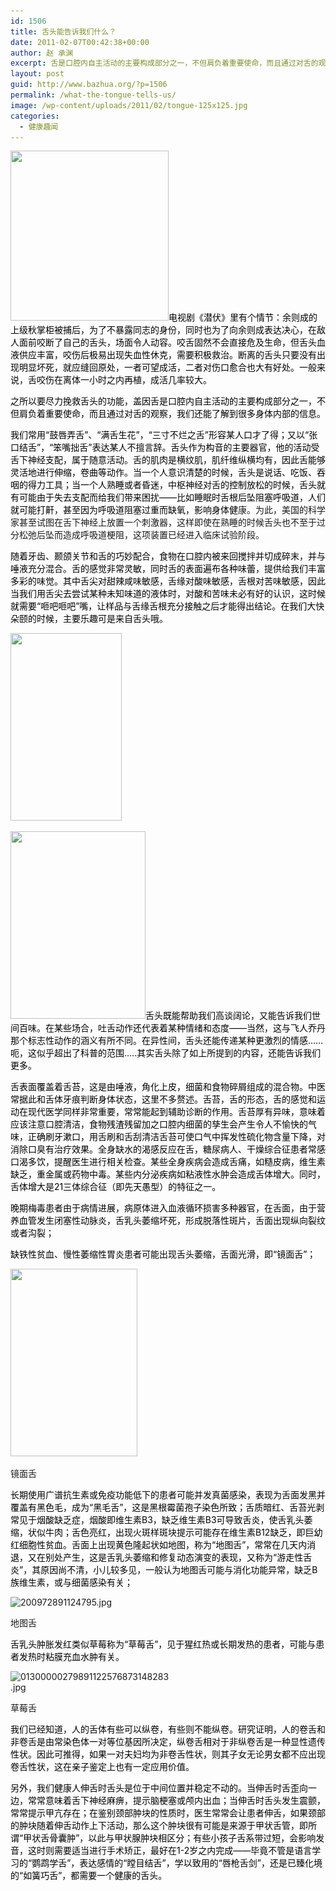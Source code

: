 ```yaml
---
id: 1506
title: 舌头能告诉我们什么？
date: 2011-02-07T00:42:38+00:00
author: 赵 承渊
excerpt: 舌是口腔内自主活动的主要构成部分之一，不但肩负着重要使命，而且通过对舌的观察，我们还能了解到很多身体内部的信息。
layout: post
guid: http://www.bazhua.org/?p=1506
permalink: /what-the-tongue-tells-us/
image: /wp-content/uploads/2011/02/tongue-125x125.jpg
categories:
  - 健康趣闻
---
```

<span style="color: #000000;"><a href="/wp-content/uploads/2011/02/1f2d1508553a0c1fe9248850.jpg"><img class="alignleft size-full wp-image-1585" title="1f2d1508553a0c1fe9248850" src="/wp-content/uploads/2011/02/1f2d1508553a0c1fe9248850.jpg" alt="" width="253" height="272" srcset="/wp-content/uploads/2011/02/1f2d1508553a0c1fe9248850.jpg 253w, /wp-content/uploads/2011/02/1f2d1508553a0c1fe9248850-139x150.jpg 139w" sizes="(max-width: 253px) 100vw, 253px" /></a>电视剧《潜伏》里有个情节：余则成的上级秋掌柜被捕后，为了不暴露同志的身份，同时也为了向余则成表达决心，在敌人面前咬断了自己的舌头，场面令人动容。咬舌固然不会直接危及生命，但舌头血液供应丰富，咬伤后极易出现失血性休克，需要积极救治。断离的舌头只要没有出现明显坏死，就应缝回原处，一者可望成活，二者对伤口愈合也大有好处。一般来说，舌咬伤在离体一小时之内再植，成活几率较大。</span>

<span style="color: #000000;">之所以要尽力挽救舌头的功能，盖因舌是口腔内自主活动的主要构成部分之一，不但肩负着重要使命，而且通过对舌的观察，我们还能了解到很多身体内部的信息。</span>

<span style="color: #000000;">我们常用“鼓唇弄舌”、“满舌生花”，“三寸不烂之舌”形容某人口才了得；又以“张口结舌”，“笨嘴拙舌”表达某人不擅言辞。舌头作为构音的主要器官，他的活动受舌下神经支配，属于随意活动。舌的肌肉是横纹肌，肌纤维纵横均有，因此舌能够灵活地进行伸缩，卷曲等动作。当一个人意识清楚的时候，舌头是说话、吃饭、吞咽的得力工具；当一个人熟睡或者昏迷，中枢神经对舌的控制放松的时候</span><span style="color: #000000;">，舌头就有可能由于失去支配而给我们带来困扰——比如睡眠时舌根后坠阻塞呼吸道，人们就可能打鼾，甚至因为呼吸道阻塞过重而缺氧，影响身体健</span>康。为此，美国的科学家甚至试图在舌下神经上放置一个刺激器，这样即使在熟睡的时候舌头也不至于过分松弛后坠而造成呼吸道梗阻，这项装置已经进入临床试验阶段。

<span style="color: #000000;">随着牙齿、颞颌关节和舌的巧妙配合，食物在口腔内被来回搅拌并切成碎末，并与唾液充分混合。舌的感觉非常灵敏，同时舌的表面遍布各种味蕾，提供给我们丰富多彩的味觉。其中舌尖对甜辣咸味敏感，舌缘对酸味敏感，舌根对苦味敏感，因此当我们用舌尖去尝试某种未知味道的液体时，对酸和苦味未必有好的认识，这时候就需要“咂吧咂吧”嘴，让样品与舌缘舌根充分接触之后才能得出结论。在我们大快朵颐的时候，主要乐趣可是来自舌头哦。</span>

<img class="size-medium wp-image-1636 alignnone" title="t10" src="/wp-content/uploads/2011/02/t10-178x300.jpg" alt="" width="178" height="300" srcset="/wp-content/uploads/2011/02/t10-178x300.jpg 178w, /wp-content/uploads/2011/02/t10-89x150.jpg 89w, /wp-content/uploads/2011/02/t10.jpg 300w" sizes="(max-width: 178px) 100vw, 178px" />

<span style="color: #000000;"><a href="/wp-content/uploads/2011/02/tongue-out.jpg"><img class="size-medium wp-image-1635 alignright" title="tongue out" src="/wp-content/uploads/2011/02/tongue-out-216x300.jpg" alt="" width="216" height="300" srcset="/wp-content/uploads/2011/02/tongue-out-216x300.jpg 216w, /wp-content/uploads/2011/02/tongue-out-108x150.jpg 108w, /wp-content/uploads/2011/02/tongue-out.jpg 360w" sizes="(max-width: 216px) 100vw, 216px" /></a>舌头既能帮助我们高谈阔论，又能告诉我们世间百味。在某些场合，吐舌动作还代表着某种情绪和态度——当然，这与飞人乔丹那个标志性动作的涵义有所不同。在异性间，舌头还能传递某种更激烈的情感……呃，这似乎超出了科普的范围…..其实舌头除了如上所提到的内容，还能告诉我们更多。</span>

<span style="color: #000000;">舌表面覆盖着舌苔，这是由唾液，角化上皮，细菌和食物碎屑组成的混合物。中医常据此和舌体牙痕判断身体状态，这里不多赘述。舌苔，舌的形态，舌的感觉和运动在现代医学同样非常重要，常常能起到辅助诊断的作用。舌苔厚有异味，意味着应该注意口腔清洁，食物残渣残留加之口腔内细菌的孳生会产生令人不愉快的气味，正确刷牙漱口，用舌刷和舌刮清洁舌苔可使口气中挥发性硫化物含量下降，对消除口臭有治疗效果。全身缺水的渴感反应在舌，糖尿病人、干燥综合征患者常感口渴多饮，提醒医生进行相关检查。某些全身疾病会造成舌痛，如糙皮病，维生素缺乏，重金属或药物中毒。某些内分泌疾病如粘液性水肿会造成舌体增大。同时，舌体增大是21三体综合征（即先天愚型）的特征之一。</span>

<span style="color: #000000;">晚期梅毒患者由于病情进展，病原体进入血液循环损害多种器官，在舌面，由于营养血管发生闭塞性动脉炎，舌乳头萎缩坏死，形成脱落性斑片，舌面出现纵向裂纹或者沟裂；</span>

<span style="color: #000000;">缺铁性贫血、慢性萎缩性胃炎患者可能出现舌头萎缩，舌面光滑，即“镜面舌”；</span>

<div id="attachment_1639" style="width: 213px" class="wp-caption alignnone">
  <a href="/wp-content/uploads/2011/02/Smooth_tongue_in_pernicious_anaemia_Addisons_ds-SPL.jpg"><img class="size-medium wp-image-1639" title="M108/0129" src="/wp-content/uploads/2011/02/Smooth_tongue_in_pernicious_anaemia_Addisons_ds-SPL-203x300.jpg" alt="" width="203" height="300" srcset="/wp-content/uploads/2011/02/Smooth_tongue_in_pernicious_anaemia_Addisons_ds-SPL-203x300.jpg 203w, /wp-content/uploads/2011/02/Smooth_tongue_in_pernicious_anaemia_Addisons_ds-SPL-101x150.jpg 101w, /wp-content/uploads/2011/02/Smooth_tongue_in_pernicious_anaemia_Addisons_ds-SPL.jpg 360w" sizes="(max-width: 203px) 100vw, 203px" /></a>
  
  <p class="wp-caption-text">
    镜面舌
  </p>
</div>

<span style="color: #000000;">长期使用广谱抗生素或免疫功能低下的患者可能并发真菌感染，表现为舌面发黑并覆盖有黑色毛，成为“黑毛舌”，这是黑根霉菌孢子染色所致；舌质暗红、舌苔光剥常见于烟酸缺乏症，烟酸即维生素B3，缺乏维生素B3可导致舌炎，使舌乳头萎缩，状似牛肉；舌色亮红，出现火斑样斑块提示可能存在维生素B12缺乏，即巨幼红细胞性贫血。舌面上出现黄色隆起状如地图，称为“地图舌”，常常在几天内消退，又在别处产生，这是舌乳头萎缩和修复动态演变的表现，又称为“游走性舌炎”，其原因尚不清，小儿较多见，一般认为地图舌可能与消化功能异常，缺乏B族维生素，或与细菌感染有关；</span>

<div style="width: 171px" class="wp-caption alignnone">
  <img id="aimg_8282" src="http://songshuhui.net/forum/attachments/month_1102/11020400022fc196a4391c9f45.jpg" alt="200972891124795.jpg" width="161" height="202" />
  
  <p class="wp-caption-text">
    地图舌
  </p>
</div>

<span style="color: #000000;">舌乳头肿胀发红类似草莓称为“草莓舌”，见于猩红热或长期发热的患者，可能与患者发热时粘膜充血水肿有关。</span>

<div style="width: 255px" class="wp-caption alignnone">
  <img id="aimg_8283" src="http://songshuhui.net/forum/attachments/month_1102/1102040003c304bd2e992193ec.jpg" alt="01300000279891122576873148283.jpg" width="245" height="167" />
  
  <p class="wp-caption-text">
    草莓舌
  </p>
</div>

<span style="color: #000000;">我们已经知道，人的舌体有些可以纵卷，有些则不能纵卷。研究证明，人的卷舌和非卷舌是由常染色体一对等位基因所决定，纵卷舌相对于非纵卷舌是一种显性遗传性状。因此可推得，如果一对夫妇均为非卷舌性状，则其子女无论男女都不应出现卷舌性状，这在亲子鉴定上也有一定应用价值。</span>

<span style="color: #000000;">另外，我们健康人伸舌时舌头是位于中间位置并稳定不动的。当伸舌时舌歪向一边，常常意味着舌下神经麻痹，提示脑梗塞或颅内出血；当伸舌时舌头发生震颤，常常提示甲亢存在；在鉴别颈部肿块的性质时，医生常常会让患者伸舌，如果颈部的肿块随着伸舌动作上下活动，那么这个肿块很有可能是来源于甲状舌管，即所谓“甲状舌骨囊肿”，以此与甲状腺肿块相区分；有些小孩子舌系带过短，会影响发音，这时则需要适当进行手术矫正，最好在1-2岁之内完成——毕竟不管是语言学习的“鹦鹉学舌”，表达感情的“瞠目结舌”，学以致用的“唇枪舌剑”，还是已臻化境的“如簧巧舌”，都需要一个健康的舌头。</span>
